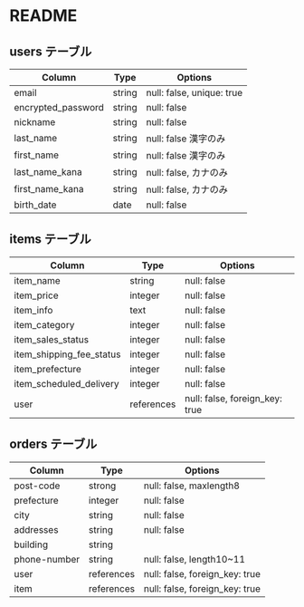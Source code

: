 # README

## users テーブル

| Column              | Type   | Options                    |
| ------------------- | ------ | -------------------------- |
| email               | string | null: false, unique: true  |
| encrypted_password  | string | null: false                |
| nickname            | string | null: false                |
| last_name           | string | null: false  漢字のみ       |
| first_name          | string | null: false  漢字のみ       |
| last_name_kana      | string | null: false, カナのみ       |
| first_name_kana     | string | null: false, カナのみ       |
| birth_date          | date   | null: false                |

## items テーブル

| Column                    | Type       | Options                        |
| ------------------------- | ---------- | ------------------------------ |
| item_name                 | string     | null: false                    |
| item_price                | integer    | null: false                    |
| item_info                 | text       | null: false                    |
| item_category             | integer    | null: false                    |
| item_sales_status         | integer    | null: false                    |
| item_shipping_fee_status  | integer    | null: false                    |
| item_prefecture           | integer    | null: false                    |
| item_scheduled_delivery   | integer    | null: false                    |
| user                      | references | null: false, foreign_key: true |

## orders テーブル

| Column        | Type       | Options                        |
| --------------| ---------- | ------------------------------ |
| post-code     | strong     | null: false, maxlength8        |
| prefecture    | integer    | null: false                    |
| city          | string     | null: false                    |
| addresses     | string     | null: false                    |
| building      | string     |                                |
| phone-number  | string     | null: false, length10~11       |
| user          | references | null: false, foreign_key: true |
| item          | references | null: false, foreign_key: true |

